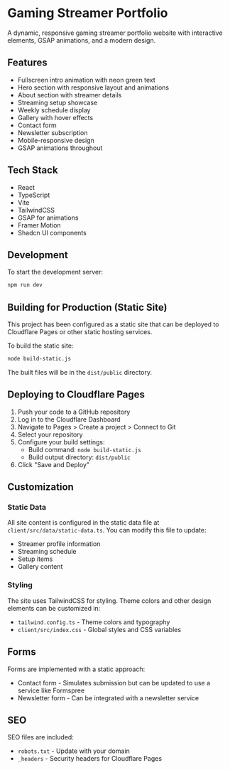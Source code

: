 # Gaming Streamer Portfolio

A dynamic, responsive gaming streamer portfolio website with interactive elements, GSAP animations, and a modern design.

## Features

- Fullscreen intro animation with neon green text
- Hero section with responsive layout and animations
- About section with streamer details
- Streaming setup showcase
- Weekly schedule display
- Gallery with hover effects
- Contact form
- Newsletter subscription
- Mobile-responsive design
- GSAP animations throughout

## Tech Stack

- React
- TypeScript
- Vite
- TailwindCSS
- GSAP for animations
- Framer Motion
- Shadcn UI components

## Development

To start the development server:

```bash
npm run dev
```

## Building for Production (Static Site)

This project has been configured as a static site that can be deployed to Cloudflare Pages or other static hosting services.

To build the static site:

```bash
node build-static.js
```

The built files will be in the `dist/public` directory.

## Deploying to Cloudflare Pages

1. Push your code to a GitHub repository
2. Log in to the Cloudflare Dashboard
3. Navigate to Pages > Create a project > Connect to Git
4. Select your repository
5. Configure your build settings:
   - Build command: `node build-static.js`
   - Build output directory: `dist/public`
6. Click "Save and Deploy"

## Customization

### Static Data

All site content is configured in the static data file at `client/src/data/static-data.ts`. You can modify this file to update:

- Streamer profile information
- Streaming schedule
- Setup items
- Gallery content

### Styling

The site uses TailwindCSS for styling. Theme colors and other design elements can be customized in:

- `tailwind.config.ts` - Theme colors and typography
- `client/src/index.css` - Global styles and CSS variables

## Forms

Forms are implemented with a static approach:

- Contact form - Simulates submission but can be updated to use a service like Formspree
- Newsletter form - Can be integrated with a newsletter service

## SEO

SEO files are included:

- `robots.txt` - Update with your domain
- `_headers` - Security headers for Cloudflare Pages
